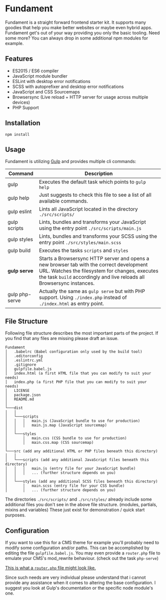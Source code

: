 # Fundament

Fundament is a straight forward frontend starter kit. It supports many goodies that help you make better websites
or maybe even hybrid apps. Fundament get's out of your way providing you only the basic tooling. Need some more?
You can always drop in some additional npm modules for example.

## Features

* ES2015 / ES6 compiler
* JavaScript module bundler
* ESLint with desktop error notifications
* SCSS with autoprefixer and desktop error notifications
* JavaScript and CSS Sourcemaps
* Browsersync (Live reload + HTTP server for usage across multiple devices)
* PHP Support

## Installation

`npm install`

## Usage

Fundament is utilizing [Gulp](http://gulpjs.com/) and provides multiple cli commands:

| Command           | Description
|---                |---
| gulp              | Executes the default task which points to `gulp help`
| gulp help         | Just suggests to check this file to see a list of all available commands.
| gulp eslint       | Lints all JavaScript located in the directory `./src/scripts/`
| gulp scripts      | Lints, bundles and transforms your JavaScript using the entry point `./src/scripts/main.js`
| gulp styles       | Lints, bundles and transforms your SCSS using the entry point `./src/styles/main.scss`
| gulp build        | Executes the tasks `scripts` and `styles`
| __gulp serve__    | Starts a Browsersync HTTP server and opens a new browser tab with the correct development URL. Watches the filesystem for changes, executes the task `build` accordingly and live reloads all Browsersync instances.
| gulp php-serve    | Actually the same as `gulp serve` but with PHP support. Using `./index.php` instead of `./index.html` as entry point.

## File Structure

Following file structure describes the most important parts of the project. If you find that any files are missing
please draft an issue.

```
Fundament
│   .babelrc (Babel configuration only used by the build tool)
│   .editorconfig
│   .eslintrc.yml
│   .gitignore
│   gulpfile.babel.js
│   index.html (a first HTML file that you can modify to suit your needs)
│   index.php (a first PHP file that you can modify to suit your needs)
│   LICENSE
│   package.json
│   README.md
│
└───dist
│   │
│   └───scripts
│   │   │   main.js (JavaScript bundle to use for production)
│   │   │   main.js.map (JavaScript sourcemap)
│   │
│   └───styles
│       │   main.css (CSS bundle to use for production)
│       │   main.css.map (CSS sourcemap)
│   
└───src (add any additional HTML or PHP files beneath this directory)
│   │
│   └───scripts (add any additional JavaScript files beneath this directory)
│   │   │   main.js (entry file for your JavaScript bundle)
│   │   │   ... (further structure depends on you)
│   │
│   └───styles (add any additional SCSS files beneath this directory)
│       │   main.scss (entry file for your CSS bundle)
│       │   ... (further structure depends on you)
```

The directories `./src/scripts/` and `./src/styles/` already include some additional files you don't see in the
above file structure. (modules, partials, mixins and variables) These just exist for demonstration / quick start
purposes.

## Configuration

If you want to use this for a CMS theme for example you'll probably need to modify some configuration and/or paths.
This can be accomplished by editing the file `gulpfile.babel.js`. You may even provide a `router.php` file to
emulate your CMS's mod_rewrite behaviour. (check out the task `php-serve`)

[This is what a `router.php` file might look like.](https://processwire.com/talk/topic/13445-using-phps-built-in-webserver-with-processwire/)

Since such needs are very individual please understand that i cannot provide any assistance when it comes to
altering the base configuration. I suggest you look at Gulp's documentation or the specific node module's one.
